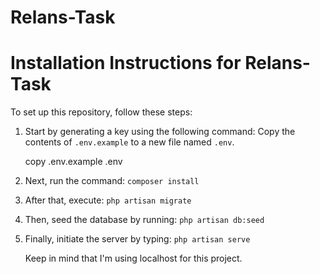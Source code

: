 # Relans-Task

# Installation Instructions for Relans-Task

To set up this repository, follow these steps:

1. Start by generating a key using the following command:
   Copy the contents of `.env.example` to a new file named `.env`.
     
    copy .env.example .env

2. Next, run the command:
   `composer install`

3. After that, execute:
   `php artisan migrate`

4. Then, seed the database by running:
   `php artisan db:seed`

5. Finally, initiate the server by typing:
   `php artisan serve`
   
   Keep in mind that I'm using localhost for this project.


